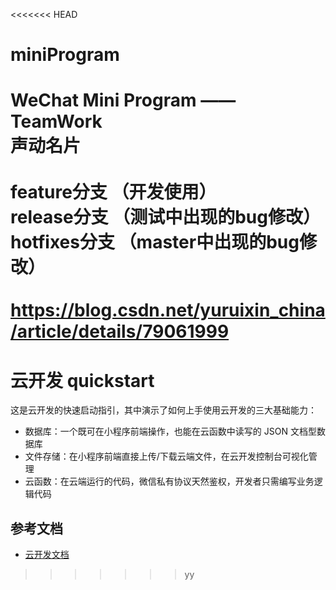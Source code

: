 <<<<<<< HEAD
# miniProgram
WeChat Mini Program ——TeamWork
<br>声动名片
<br>
<br>feature分支  （开发使用）
<br>release分支   （测试中出现的bug修改）
<br>hotfixes分支 （master中出现的bug修改）
<br>
<br> https://blog.csdn.net/yuruixin_china/article/details/79061999
=======
# 云开发 quickstart

这是云开发的快速启动指引，其中演示了如何上手使用云开发的三大基础能力：

- 数据库：一个既可在小程序前端操作，也能在云函数中读写的 JSON 文档型数据库
- 文件存储：在小程序前端直接上传/下载云端文件，在云开发控制台可视化管理
- 云函数：在云端运行的代码，微信私有协议天然鉴权，开发者只需编写业务逻辑代码

## 参考文档

- [云开发文档](https://developers.weixin.qq.com/miniprogram/dev/wxcloud/basis/getting-started.html)

>>>>>>> yy
